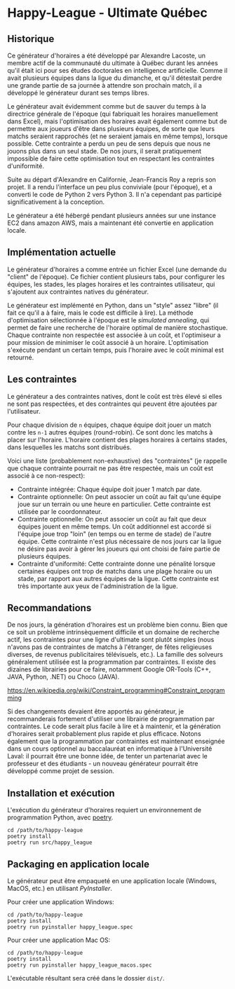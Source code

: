 # Happy-League - Ultimate Québec

## Historique
Ce générateur d'horaires a été développé par Alexandre Lacoste, un membre actif de la communauté du ultimate
à Québec durant les années qu'il était ici pour ses études doctorales en intelligence artificielle. Comme il 
avait plusieurs équipes dans la ligue du dimanche, et qu'il détestait perdre une grande partie de sa journée à 
attendre son prochain match, il a développé le générateur durant ses temps libres.

Le générateur avait évidemment comme but de sauver du temps à la directrice générale de l'époque (qui fabriquait 
les horaires manuellement dans Excel), mais l'optimisation des horaires avait également comme but de permettre 
aux joueurs d'être dans plusieurs équipes, de sorte que leurs matchs seraient rapprochés (et ne seraient jamais
en même temps), lorsque possible. Cette contrainte a perdu un peu de sens depuis que nous ne jouons plus dans un 
seul stade. De nos jours, il serait pratiquement impossible de faire cette optimisation tout en respectant les 
contraintes d'uniformité.

Suite au départ d'Alexandre en Californie, Jean-Francis Roy a repris son projet. Il a rendu l'interface un peu
plus conviviale (pour l'époque), et a converti le code de Python 2 vers Python 3. Il n'a cependant pas participé
significativement à la conception. 

Le générateur a été hébergé pendant plusieurs années sur une instance EC2 dans amazon AWS, mais a maintenant été convertie en application locale.


## Implémentation actuelle
Le générateur d'horaires a comme entrée un fichier Excel (une demande du "client" de l'époque). Ce fichier contient
plusieurs tabs, pour configurer les équipes, les stades, les plages horaires et les contraintes utilisateur, qui 
s'ajoutent aux contraintes natives du générateur.

Le générateur est implémenté en Python, dans un "style" assez "libre" (il fait ce qu'il a à faire, mais le code est
difficile à lire). La méthode d'optimisation sélectionnée à l'époque est le _simulated annealing_, qui permet de faire 
une recherche de l'horaire optimal de manière stochastique. Chaque contrainte non respectée est associée à un coût, et 
l'optimiseur a pour mission de minimiser le coût associé à un horaire. L'optimisation s'exécute pendant un certain
temps, puis l'horaire avec le coût minimal est retourné.

## Les contraintes
Le générateur a des contraintes natives, dont le coût est très élevé si elles ne sont pas respectées, et des contraintes 
qui peuvent être ajoutées par l'utilisateur. 

Pour chaque division de `n` équipes, chaque équipe doit jouer un match contre les `n-1` autres équipes (round-robin).
Ce sont donc les matchs à placer sur l'horaire. L'horaire contient des plages horaires à certains stades, dans
lesquelles les matchs sont distribués.

Voici une liste (probablement non-exhaustive) des "contraintes" (je rappelle que chaque contrainte pourrait ne pas être 
respectée, mais un coût est associé à ce non-respect):

* Contrainte intégrée: Chaque équipe doit jouer 1 match par date.
* Contrainte optionnelle: On peut associer un coût au fait qu'une équipe joue sur un terrain ou une heure en
particulier. Cette contrainte est utilisée par le coordonnateur.
* Contrainte optionnelle: On peut associer un coût au fait que deux équipes jouent en même temps. Un coût additionnel
est accordé si l'équipe joue trop "loin" (en temps ou en terme de stade) de l'autre équipe. Cette contrainte n'est 
plus nécessaire de nos jours car la ligue ne désire pas avoir à gérer les joueurs qui ont choisi de faire partie de 
plusieurs équipes.
* Contrainte d'uniformité: Cette contrainte donne une pénalité lorsque certaines équipes ont trop de matchs dans une
plage horaire ou un stade, par rapport aux autres équipes de la ligue. Cette contrainte est très importante aux yeux de 
l'administration de la ligue.

## Recommandations

De nos jours, la génération d'horaires est un problème bien connu. Bien que ce soit un problème intrinsèquement
difficile et un domaine de recherche actif, les contraintes pour une ligne d'ultimate sont plutôt simples (nous n'avons 
pas de contraintes de matchs à l'étranger, de fêtes religieuses diverses, de revenus publicitaires télévisuels, etc.). 
La famille des solveurs généralement utilisée est la programmation par contraintes. Il existe des dizaines de librairies 
pour ce faire, notamment Google OR-Tools (C++, JAVA, Python, .NET) ou Choco (JAVA).

https://en.wikipedia.org/wiki/Constraint_programming#Constraint_programming

Si des changements devaient être apportés au générateur, je recommanderais fortement d'utiliser une librairie de 
programmation par contraintes. Le code serait plus facile à lire et à maintenir, et la génération d'horaires serait 
probablement plus rapide et plus efficace. Notons également que la programmation par contraintes est maintenant
enseignée dans un cours optionnel au baccalauréat en informatique à l'Université Laval: il pourrait être une bonne idée,
de tenter un partenariat avec le professeur et des étudiants - un nouveau générateur pourrait être développé comme
projet de session.

## Installation et exécution
L'exécution du générateur d'horaires requiert un environnement de programmation Python, avec [poetry](https://python-poetry.org/).

```
cd /path/to/happy-league
poetry install
poetry run src/happy_league
```

## Packaging en application locale
Le générateur peut être empaqueté en une application locale (Windows, MacOS, etc.) en utilisant _PyInstaller_. 

Pour créer une application Windows:
```
cd /path/to/happy-league
poetry install
poetry run pyinstaller happy_league.spec
```

Pour créer une application Mac OS:
```
cd /path/to/happy-league
poetry install
poetry run pyinstaller happy_league_macos.spec
```

L'exécutable résultant sera créé dans le dossier `dist/`.
